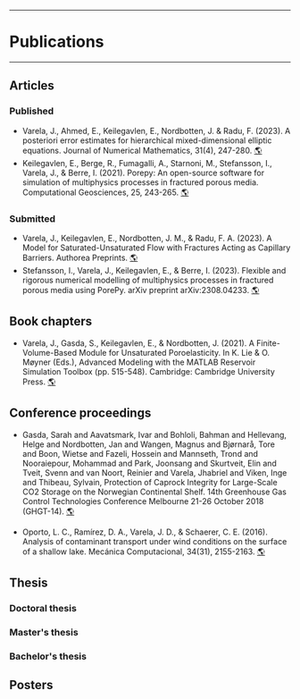 --------------
# Publications
--------------

## Articles

### Published

- Varela, J., Ahmed, E., Keilegavlen, E., Nordbotten, J. & Radu, F. (2023). A posteriori error estimates for hierarchical mixed-dimensional elliptic equations. Journal of Numerical Mathematics, 31(4), 247-280. [:earth_americas:](https://doi.org/10.1515/jnma-2022-0038)
- Keilegavlen, E., Berge, R., Fumagalli, A., Starnoni, M., Stefansson, I., Varela, J., & Berre, I. (2021). Porepy: An open-source software for simulation of multiphysics processes in fractured porous media. Computational Geosciences, 25, 243-265. [:earth_americas:](https://doi.org/10.1007/s10596-020-10002-5)

### Submitted

- Varela, J., Keilegavlen, E., Nordbotten, J. M., & Radu, F. A. (2023). A Model for Saturated-Unsaturated Flow with Fractures Acting as Capillary Barriers. Authorea Preprints. [:earth_americas:](https://essopenarchive.org/doi/full/10.22541/essoar.169111376.67806946)
- Stefansson, I., Varela, J., Keilegavlen, E., & Berre, I. (2023). Flexible and rigorous numerical modelling of multiphysics processes in fractured porous media using PorePy. arXiv preprint arXiv:2308.04233. [:earth_americas:](https://arxiv.org/abs/2308.04233)

## Book chapters

- Varela, J., Gasda, S., Keilegavlen, E., & Nordbotten, J. (2021). A Finite-Volume-Based Module for Unsaturated Poroelasticity. In K. Lie & O. Møyner (Eds.), Advanced Modeling with the MATLAB Reservoir Simulation Toolbox (pp. 515-548). Cambridge: Cambridge University Press. [:earth_americas:](https://doi:10.1017/9781009019781.019)

## Conference proceedings

- Gasda, Sarah and Aavatsmark, Ivar and Bohloli, Bahman and Hellevang, Helge and Nordbotten, Jan and Wangen, Magnus and Bjørnarå, Tore and Boon, Wietse and Fazeli, Hossein and Mannseth, Trond and Nooraiepour, Mohammad and Park, Joonsang and Skurtveit, Elin and Tveit, Svenn and van Noort, Reinier and Varela, Jhabriel and Viken, Inge and Thibeau, Sylvain, Protection of Caprock Integrity for Large-Scale CO2 Storage on the Norwegian Continental Shelf. 14th Greenhouse Gas Control Technologies Conference Melbourne 21-26 October 2018 (GHGT-14). [:earth_americas:](http://dx.doi.org/10.2139/ssrn.3365962)

- Oporto, L. C., Ramírez, D. A., Varela, J. D., & Schaerer, C. E. (2016). Analysis of contaminant transport under wind conditions on the surface of a shallow lake. Mecánica Computacional, 34(31), 2155-2163. [:earth_americas:](http://venus.ceride.gov.ar/ojs/index.php/mc/article/view/5135/5067)

## Thesis

### Doctoral thesis

### Master's thesis

### Bachelor's thesis

## Posters
